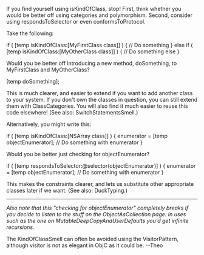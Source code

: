 

If you find yourself using     isKindOfClass, stop! First, think whether you would be better off using categories and polymorphism. Second, consider using     respondsToSelector or even     conformsToProtocol.

Take the following:

    
if ( [temp isKindOfClass:[MyFirstClass class]] ) {
    // Do something
} else if ( [temp isKindOfClass:[MyOtherClass class]] ) {
    // Do something else
} 


Would you be better off introducing a new method,     doSomething, to MyFirstClass and MyOtherClass?

    
[temp doSomething];


This is much clearer, and easier to extend if you want to add another class to your system. If you don't own the classes in question, you can still extend them with ClassCategories. You will also find it much easier to reuse this code elsewhere! (See also: SwitchStatementsSmell.)

Alternatively, you might write this:

    
if ( [temp isKindOfClass:[NSArray class]] ) {
  enumerator = [temp objectEnumerator];
  // Do something with enumerator
}


Would you be better just checking for     objectEnumerator?

    
if ( [temp respondsToSelector:@selector(objectEnumerator)] )  {
  enumerator = [temp objectEnumerator];
  // Do something with enumerator
}


This makes the constraints clearer, and lets us substitute other appropriate classes later if we want. (See also: DuckTyping.)

----

*Also note that this "checking for objectEnumerator" completely breaks if you decide to listen to the stuff on the ObjectAsCollection page.  In uses such as the one on MutableDeepCopyAndUserDefaults you'd get infinite recursions.*

The KindOfClassSmell can often be avoided using the VisitorPattern, although visitor is not as elegant in ObjC as it could be. --Theo

